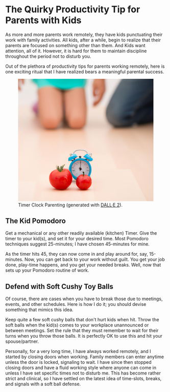 # The Quirky Productivity Tip for Parents with Kids

As more and more parents work remotely, they have kids punctuating their work with family activities. All kids, after a while, begin to realize that their parents are focused on something other than them. And Kids want attention, all of it. However, it is hard for them to maintain discipline throughout the period not to disturb you.

Out of the plethora of productivity tips for parents working remotely, here is one exciting ritual that I have realized bears a meaningful parental success.

<figure class="content-medium">
  <img src="/static/2022/parenting-kids-timer-DALL-E-20220815.jpg" alt="Timer Clock Parenting - Generated with DALL·E 2 on Aug 15, 2022" loading="lazy">
  <figcaption>
    Timer Clock Parenting (generated with <a href="https://openai.com/dall-e-2/">DALL·E 2</a>).
  </figcaption>
</figure>

## The Kid Pomodoro

Get a mechanical or any other readily available (kitchen) Timer. Give the timer to your kid(s), and set it for your desired time. Most Pomodoro techniques suggest 25-minutes; I have chosen 45-minutes for mine.

As the timer hits 45, they can now come in and play around for, say, 15-minutes. Now, you can get back to your work without guilt. You get your job done, play-time happens, and you get your needed breaks. Well, now that sets up your Pomodoro routine of work.

## Defend with Soft Cushy Toy Balls

Of course, there are cases when you have to break those due to meetings, events, and other schedules. Here is how I do it; you should devise something that mimics this idea.

Keep quite a few soft cushy balls that don't hurt kids when hit. Throw the soft balls when the kid(s) comes to your workplace unannounced or between meetings. Set the rule that they must remember to wait for their turns when you throw those balls. It is perfectly OK to use this and hit your spouse/partner.

Personally, for a very long time, I have always worked remotely, and I started by closing doors when working. Family members can enter anytime unless the door is locked, signaling to wait. I have since then stopped closing doors and have a fluid working style where anyone can come in unless I have set specific times not to disturb me. This has become rather strict and clinical, so I have settled on the latest idea of time-slots, breaks, and signals with a soft ball defense.